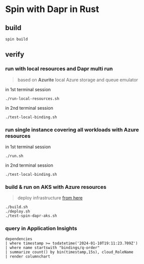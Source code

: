 # Spin with Dapr in Rust

## build

```
spin build
```

## verify

### run with local resources and Dapr multi run

> based on **Azurite** local Azure storage and queue emulator

in 1st terminal session

```
./run-local-resources.sh
```

in 2nd terminal session

```
./test-local-binding.sh
```

### run single instance covering all workloads with Azure resources

in 1st terminal session

```
./run.sh
```

in 2nd terminal session

```
./test-local-binding.sh
```

### build & run on AKS with Azure resources

> deploy infrastructure [from here](../../infra/aks-spin-dapr/README.md)

```
./build.sh
./deploy.sh
./test-spin-dapr-aks.sh
```

### query in Application Insights

```
dependencies
| where timestamp >= todatetime('2024-01-10T19:11:23.709Z')
| where name startswith "bindings/q-order"
| summarize count() by bin(timestamp,15s), cloud_RoleName
| render columnchart
```
